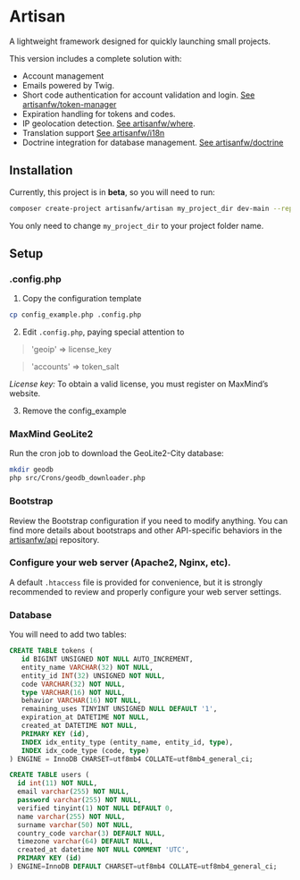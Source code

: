 # Artisan
A lightweight framework designed for quickly launching small projects.

This version includes a complete solution with:
* Account management
* Emails powered by Twig.
* Short code authentication for account validation and login. [See artisanfw/token-manager](https://github.com/artisanfw/token-manager)
* Expiration handling for tokens and codes.
* IP geolocation detection. [See artisanfw/where](https://github.com/artisanfw/where).
* Translation support [See artisanfw/i18n](https://github.com/artisanfw/i18n)
* Doctrine integration for database management. [See artisanfw/doctrine](https://github.com/artisanfw/doctrine)


## Installation
Currently, this project is in **beta**, so you will need to run:
```bash
composer create-project artisanfw/artisan my_project_dir dev-main --repository='{"type": "vcs", "url": "https://github.com/artisanfw/artisan"}'
```
You only need to change `my_project_dir` to your project folder name.


## Setup
### .config.php
1. Copy the configuration template
```bash
cp config_example.php .config.php
```
2. Edit `.config.php`, paying special attention to

>'geoip' => license_key

>'accounts' => token_salt

*License key:* To obtain a valid license, you must register on MaxMind’s website.

3. Remove the config_example

### MaxMind GeoLite2
Run the cron job to download the GeoLite2-City database:
```bash
mkdir geodb
php src/Crons/geodb_downloader.php
```
### Bootstrap
Review the Bootstrap configuration if you need to modify anything.
You can find more details about bootstraps and other API-specific behaviors in the [artisanfw/api](https://github.com/artisanfw/api) repository.

### Configure your web server (Apache2, Nginx, etc).
A default `.htaccess` file is provided for convenience, but it is strongly recommended to review and properly configure your web server settings.

### Database
You will need to add two tables:
```sql
CREATE TABLE tokens (
   id BIGINT UNSIGNED NOT NULL AUTO_INCREMENT,
   entity_name VARCHAR(32) NOT NULL,
   entity_id INT(32) UNSIGNED NOT NULL,
   code VARCHAR(32) NOT NULL,
   type VARCHAR(16) NOT NULL,
   behavior VARCHAR(16) NOT NULL,
   remaining_uses TINYINT UNSIGNED NULL DEFAULT '1',
   expiration_at DATETIME NOT NULL,
   created_at DATETIME NOT NULL,
   PRIMARY KEY (id),
   INDEX idx_entity_type (entity_name, entity_id, type),
   INDEX idx_code_type (code, type)
) ENGINE = InnoDB CHARSET=utf8mb4 COLLATE=utf8mb4_general_ci;
```

```sql
CREATE TABLE users (
  id int(11) NOT NULL,
  email varchar(255) NOT NULL,
  password varchar(255) NOT NULL,
  verified tinyint(1) NOT NULL DEFAULT 0,
  name varchar(255) NOT NULL,
  surname varchar(50) NOT NULL,
  country_code varchar(3) DEFAULT NULL,
  timezone varchar(64) DEFAULT NULL,
  created_at datetime NOT NULL COMMENT 'UTC',
  PRIMARY KEY (id)
) ENGINE=InnoDB DEFAULT CHARSET=utf8mb4 COLLATE=utf8mb4_general_ci;
```

